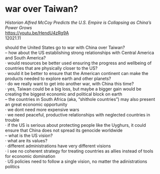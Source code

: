 # war over Taiwan?

*Historian Alfred McCoy Predicts the U.S. Empire is Collapsing as China’s Power Grows*  
https://youtu.be/HendU4zRg9A  
12021.11  

should the United States go to war with China over Taiwan?  
– how about the US establishing strong relationships with Central America and South America?  
· would resources be better used ensuring the progress and wellbeing of countries that are physically closer to the US?  
· would it be better to ensure that the American continent can make the products needed to explore earth and other planets?  
· do we really want to get into another war, with China this time?  
· yes, Taiwan could be a big loss, but maybe a bigger gain would be creating the biggest economic and political block on earth  
– the countries in South Africa (aka, “shithole countries”) may also present an great economic opportunity  
· we dont need more expensive wars  
· we need peaceful, productive relationships with neglected countries in trouble  
· if the US is serious about protecting people like the Uyghurs, it could ensure that China does not spread its genocide worldwide  
– what is the US vision?  
· what are its values?  
· different administrations have very different visions  
· i see no coherent strategy for treating countries as allies instead of tools for economic domination  
· US policies need to follow a single vision, no matter the adinistrations politics    